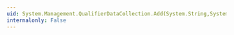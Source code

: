 ```yaml
---
uid: System.Management.QualifierDataCollection.Add(System.String,System.Object,System.Boolean,System.Boolean,System.Boolean,System.Boolean)
internalonly: False
---
```

